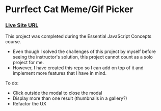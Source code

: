 # Purrfect Cat Meme/Gif Picker
### [Live Site URL](https://amir-the6th.github.io/purrfect-cat-meme-picker/)
This project was completed during the Essential JavaScript Concepts course. 
- Even though I solved the challenges of this project by myself before seeing the instructor's solution, this project cannot count as a solo project for me.
- However, I have created this repo so I can add on top of it and implement more features that I have in mind.

To do:
- Click outside the modal to close the modal
- Display more than one result (thumbnails in a gallery?)
- Refactor the UX
